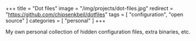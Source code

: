 +++
title = "Dot files"
image = "/img/projects/dot-files.jpg"
redirect = "https://github.com/chipsenkbeil/dotfiles"
tags = [ "configuration", "open source" ]
categories = [ "personal" ]
+++

My own personal collection of hidden configuration files, extra binaries, etc.

